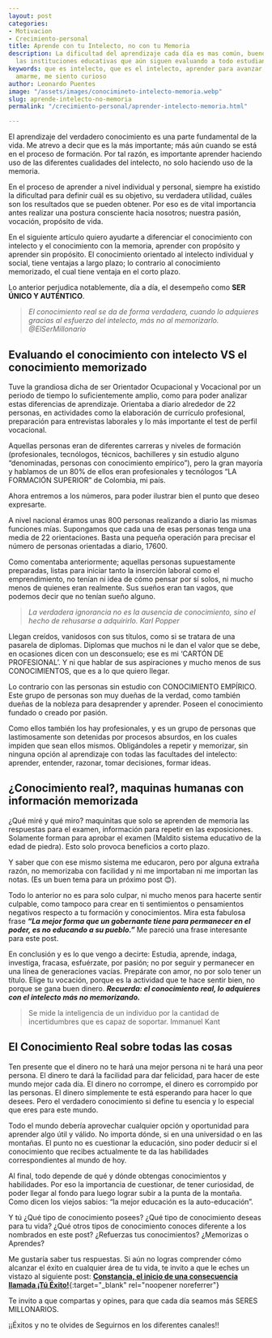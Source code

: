 ```yaml
---
layout: post
categories:
- Motivacion
- Crecimiento-personal
title: Aprende con tu Intelecto, no con tu Memoria
description: La dificultad del aprendizaje cada día es mas común, bueno eso dicen
  las instituciones educativas que aún siguen evaluando a todo estudiante por igual.
keywords: que es intelecto, que es el intelecto, aprender para avanzar, aprender a
  amarme, me siento curioso
author: Leonardo Puentes
image: "/assets/images/conocimineto-intelecto-memoria.webp"
slug: aprende-intelecto-no-memoria
permalink: "/crecimiento-personal/aprender-intelecto-memoria.html"

---
```

El aprendizaje del verdadero conocimiento es una parte fundamental de la vida. Me atrevo a decir que es la más importante; más aún cuando se está en el proceso de formación. Por tal razón, es importante aprender haciendo uso de las diferentes cualidades del intelecto, no solo haciendo uso de la memoria.

En el proceso de aprender a nivel individual y personal, siempre ha existido la dificultad para definir cuál es su objetivo, su verdadera utilidad, cuáles son los resultados que se pueden obtener. Por eso es de vital importancia antes realizar una postura consciente hacia nosotros; nuestra pasión, vocación, propósito de vida.

En el siguiente artículo quiero ayudarte a diferenciar el conocimiento con intelecto y el conocimiento con la memoria, aprender con propósito y aprender sin propósito. El conocimiento orientado al intelecto individual y social, tiene ventajas a largo plazo; lo contrario al conocimiento memorizado, el cual tiene ventaja en el corto plazo.

Lo anterior perjudica notablemente, día a día, el desempeño como **SER ÚNICO Y AUTÉNTICO**.

> _El conocimiento real se da de forma verdadera, cuando lo adquieres gracias al esfuerzo del intelecto, más no al memorizarlo. @ElSerMillonario_

## **Evaluando el conocimiento con intelecto VS el conocimiento memorizado**

Tuve la grandiosa dicha de ser Orientador Ocupacional y Vocacional por un periodo de tiempo lo suficientemente amplio, como para poder analizar estas diferencias de aprendizaje. Orientaba a diario alrededor de 22 personas, en actividades como la elaboración de currículo profesional, preparación para entrevistas laborales y lo más importante el test de perfil vocacional.

Aquellas personas eran de diferentes carreras y niveles de formación (profesionales, tecnólogos, técnicos, bachilleres y sin estudio alguno “denominadas, personas con conocimiento empírico”), pero la gran mayoría y hablamos de un 80% de ellos eran profesionales y tecnólogos “LA FORMACIÓN SUPERIOR” de Colombia, mi país.

Ahora entremos a los números, para poder ilustrar bien el punto que deseo expresarte.

A nivel nacional éramos unas 800 personas realizando a diario las mismas funciones mías. Supongamos que cada una de esas personas tenga una media de 22 orientaciones. Basta una pequeña operación para precisar el número de personas orientadas a diario, 17600.

Como comentaba anteriormente; aquellas personas supuestamente preparadas, listas para iniciar tanto la inserción laboral como el emprendimiento, no tenían ni idea de cómo pensar por sí solos, ni mucho menos de quienes eran realmente. Sus sueños eran tan vagos, que podemos decir que no tenían sueño alguno.

> _La verdadera ignorancia no es la ausencia de conocimiento, sino el hecho de rehusarse a adquirirlo. Karl Popper_

Llegan creídos, vanidosos con sus títulos, como si se tratara de una pasarela de diplomas. Diplomas que muchos ni le dan el valor que se debe, en ocasiones dicen con un desconsuelo; ese es mi ‘CARTÓN DE PROFESIONAL’. Y ni que hablar de sus aspiraciones y mucho menos de sus CONOCIMIENTOS, que es a lo que quiero llegar.

Lo contrario con las personas sin estudio con CONOCIMIENTO EMPÍRICO. Este grupo de personas son muy dueñas de la verdad, como también dueñas de la nobleza para desaprender y aprender. Poseen el conocimiento fundado o creado por pasión.

Como ellos también los hay profesionales, y es un grupo de personas que lastimosamente son detenidas por procesos absurdos, en los cuales impiden que sean ellos mismos. Obligándoles a repetir y memorizar, sin ninguna opción al aprendizaje con todas las facultades del intelecto: aprender, entender, razonar, tomar decisiones, formar ideas.

## **¿Conocimiento real?, maquinas humanas con información memorizada**

¿Qué miré y qué miro? maquinitas que solo se aprenden de memoria las respuestas para el examen, información para repetir en las exposiciones. Solamente forman para aprobar el examen (Maldito sistema educativo de la edad de piedra). Esto solo provoca beneficios a corto plazo.

Y saber que con ese mismo sistema me educaron, pero por alguna extraña razón, no memorizaba con facilidad y ni me importaban ni me importan las notas. (Es un buen tema para un próximo post 😊).

Todo lo anterior no es para solo culpar, ni mucho menos para hacerte sentir culpable, como tampoco para crear en ti sentimientos o pensamientos negativos respecto a tu formación y conocimientos. Mira esta fabulosa frase **_“La mejor forma que un gobernante tiene para permanecer en el poder, es no educando a su pueblo.”_** Me pareció una frase interesante para este post.

En conclusión y es lo que vengo a decirte: Estudia, aprende, indaga, investiga, fracasa, esfuérzate, por pasión; no por seguir y permanecer en una línea de generaciones vacías. Prepárate con amor, no por solo tener un título. Elige tu vocación, porque es la actividad que te hace sentir bien, no porque se gana buen dinero. **_Recuerda: el conocimiento real, lo adquieres con el intelecto más no memorizando._**

> Se mide la inteligencia de un individuo por la cantidad de incertidumbres que es capaz de soportar. Immanuel Kant

## **El Conocimiento Real sobre todas las cosas**

Ten presente que el dinero no te hará una mejor persona ni te hará una peor persona. El dinero te dará la facilidad para dar felicidad, para hacer de este mundo mejor cada día. El dinero no corrompe, el dinero es corrompido por las personas. El dinero simplemente te está esperando para hacer lo que desees. Pero el verdadero conocimiento si define tu esencia y lo especial que eres para este mundo.

Todo el mundo debería aprovechar cualquier opción y oportunidad para aprender algo útil y válido. No importa dónde, si en una universidad o en las montañas. El punto no es cuestionar la educación, sino poder deducir si el conocimiento que recibes actualmente te da las habilidades correspondientes al mundo de hoy.

Al final, todo depende de qué y dónde obtengas conocimientos y habilidades. Por eso la importancia de cuestionar, de tener curiosidad, de poder llegar al fondo para luego lograr subir a la punta de la montaña. Como dicen los viejos sabios: “la mejor educación es la auto-educación”.

Y tú ¿Qué tipo de conocimiento posees? ¿Qué tipo de conocimiento deseas para tu vida? ¿Qué otros tipos de conocimiento conoces diferente a los nombrados en este post? ¿Refuerzas tus conocimientos? ¿Memorizas o Aprendes?

Me gustaría saber tus respuestas. Si aún no logras comprender cómo alcanzar el éxito en cualquier área de tu vida, te invito a que le eches un vistazo al siguiente post: [**Constancia, el inicio de una consecuencia llamada ¡Tú Éxito!**](crecimiento-personal/constancia-inicio-exito.html "Constancia, inicio del exito"){:target="_blank" rel="noopener noreferrer"}

Te invito a que compartas y opines, para que cada día seamos más SERES MILLONARIOS.

¡¡Éxitos y no te olvides de Seguirnos en los diferentes canales!!